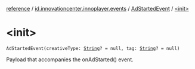 [reference](../../index.md) / [id.innovationcenter.innoplayer.events](../index.md) / [AdStartedEvent](index.md) / [&lt;init&gt;](./-init-.md)

# &lt;init&gt;

`AdStartedEvent(creativeType: `[`String`](https://kotlinlang.org/api/latest/jvm/stdlib/kotlin/-string/index.html)`? = null, tag: `[`String`](https://kotlinlang.org/api/latest/jvm/stdlib/kotlin/-string/index.html)`? = null)`

Payload that accompanies the onAdStarted() event.

